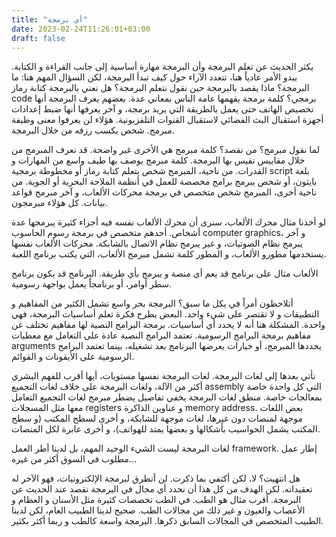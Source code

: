 ```yaml
---
title: "أي برمجة"
date: 2023-02-24T11:26:01+03:00
draft: false
---
```


يكثر الحديث عن تعلم البرمجة وأن البرمجة مهارة أساسية إلى جانب القراءة و الكتابة. يبدو الأمر عادياً هنا، تتعدد الآراء حول كيف تبدأ البرمجة، لكن السؤال المهم هنا: ما البرمجة؟ ماذا يقصد بالبرمجة حين نقول نتعلم البرمجة؟ هل نعني بالبرمجة كتابة رماز code برمجي؟ كلمة برمجة يفهمها عامة الناس بمعاني عدة. بعضهم يعرف البرمجة أنها تخصيص الهاتف حتى يعمل بالطريقة التي يريد برمجة، و آخر يعرفها أنها ضبط إعدادات أجهزة استقبال البث الفضائي لاستقبال القنوات التلفزيونية. هؤلاء لن يعرفوا معنى وظيفة مبرمج. شخص يكسب رزقه من خلال البرمجة.

لما نقول مبرمج؟ من نقصد؟ كلمة مبرمج هي الأخرى غير واضحة. قد نعرف المبرمج من خلال مقاييس نقيس بها البرمجة. كلمة مبرمج يوصف بها طيف واسع من المهارات و القدرات. من ناحية، المبرمج شخص يتعلم كتابة رماز أو مخطوطة برمجية script بلغة بايثون، أو شخص يبرمج برامج مخصصة للعمل في أنظمة الملاحة البحرية أو الجوية. من ناحية أخرى، المبرمج شخص متخصص في برمجة محركات الألعاب، و آخر مبرمج قواعد بيانات. كل هؤلاء مبرمجون.

لو أخذنا مثال محرك الألعاب، سنرى أن محرك الألعاب نفسه فيه أجزاء كثيرة يبرمجها عدة أشخاص. أحدهم متخصص في برمجة رسوم الحاسوب computer graphics، و آخر يبرمج نظام الصوتيات، و غير يبرمج نظام الاتصال بالشابكة. محركات الألعاب نفسها يستخدمها مطورو الألعاب، و المطور كلمة تشمل مبرمج الألعاب، التي يكتب برنامج اللعبة.

الألعاب مثال على برنامج قد يعم أي منصة و يبرمج بأي طريقة. البرنامج قد يكون برنامج سطر أوامر، أو برنامجاً يعمل بواجهة رسومية.

أتلاحظون أمراً في يكل ما سبق؟ البرمجة بحر واسع تشمل الكثير من المفاهيم و التطبيقات و لا تقتصر على شيء واحد. البعض يطرح فكرة تعلم أساسيات البرمجة، فهي واحدة. المشكلة هنا أنه لا يحدد أي أساسيات. برمجة البرامج  النصية لها مفاهيم تختلف عن مفاهيم برمجة البرامج الرسومية. تعتمد البرامج النصية عادة على التعامل مع معطيات arguments يحددها المبرمج، أو خيارات يعرضها البرنامج بعد تشغيله، بينما تعتمد البرامج الرسومية على الأيقونات و القوائم.

نأتي بعدها إلى لغات البرمجة. لغات البرمجة نفسها مستويات، أيها أقرب للفهم البشري أكثر من الآلة، ولغات البرمجة على خلاف لغات التجميع assembly التي كل واحدة خاصة بمعالجات خاصة. منطق لغات البرمجة يخفي تفاصيل يضطر مبرمج لغات التجميع التعامل معها مثل المسجلات registers و عناوين الذاكرة memory address. بعض اللغات موجهة لمنصات دون غيرها، لغات موجهة للشابكة، و أخرى لسطح المكتب (و سطح المكتب يشمل الحواسيب بأشكالها و بعضها يمتد للهواتف)، و أخرى عابرة لكل المنصات.

لغات البرمجة ليست الشيء الوحيد المهم، بل لدينا أطر العمل framework. إطار عمل مطلوب في السوق أكثر من غيره...

هل انتهيت؟ لا، لكن أكتفي بما ذكرت. لن أتطرق لبرمجة الإلكترونيات، فهو الآخر له تعقيداته. لكن الهدف من كل هذا أن نحدد أي مجال في البرمجة نقصد عند الحديث عن البرمجة. أقرب مثال هو الطب. في الطب تخصصات كثيرة مثل الأسنان و العظام و الأعصاب والعيون و غير ذلك من مجالات الطب. صحيح لدينا الطبيب العام، لكن لدينا الطبيب المتخصص في المجالات السابق ذكرها. البرمجة واسعة كالطب و ربما أكثر بكثير.